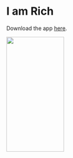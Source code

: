 <h1>I am Rich</h1>
<p>Download the app <a href="https://appdistribution.firebase.google.com/testerapps/1:792073602786:android:1ebffe43b14c77408580bb/releases/3gj2f68djmqa0?utm_source=firebase-console">here</a>.</p>
<img src="https://github.com/ImKavinduSandaruwan/I_am_Rich/assets/87182670/f5b512e6-3506-4ea0-be54-bfad70da99fd" width="150" height="300">
